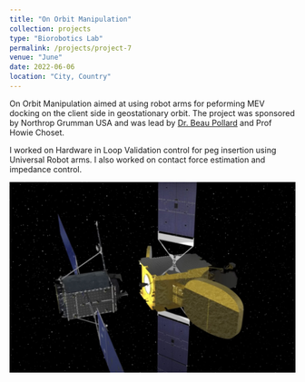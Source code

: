 ```yaml
---
title: "On Orbit Manipulation"
collection: projects
type: "Biorobotics Lab"
permalink: /projects/project-7
venue: "June"
date: 2022-06-06
location: "City, Country"
---
```

On Orbit Manipulation aimed at using robot arms for peforming MEV docking on the client side in geostationary orbit. The project was sponsored by Northrop Grumman USA and was lead by [Dr. Beau Pollard](https://www.ri.cmu.edu/ri-people/beau-pollard/) and Prof Howie Choset.

I worked on Hardware in Loop Validation control for peg insertion using Universal Robot arms. I also worked on contact force estimation and impedance control.

[![MEV-MRV](\images\mev.jpg)](https://drive.google.com/file/d/1EBX2JQzDKC9IuSfEpcb2rf-Go-j-n5xz/view?usp=sharing "Play Video")